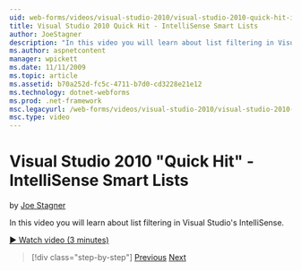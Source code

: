 ```yaml
---
uid: web-forms/videos/visual-studio-2010/visual-studio-2010-quick-hit-intellisense-smart-lists
title: Visual Studio 2010 Quick Hit - IntelliSense Smart Lists
author: JoeStagner
description: "In this video you will learn about list filtering in Visual Studio's IntelliSense."
ms.author: aspnetcontent
manager: wpickett
ms.date: 11/11/2009
ms.topic: article
ms.assetid: b70a252d-fc5c-4711-b7d0-cd3228e21e12
ms.technology: dotnet-webforms
ms.prod: .net-framework
msc.legacyurl: /web-forms/videos/visual-studio-2010/visual-studio-2010-quick-hit-intellisense-smart-lists
msc.type: video
---
```

Visual Studio 2010 "Quick Hit" - IntelliSense Smart Lists
====================
by [Joe Stagner](https://github.com/JoeStagner)

In this video you will learn about list filtering in Visual Studio's IntelliSense.

[&#9654; Watch video (3 minutes)](https://channel9.msdn.com/Blogs/ASP-NET-Site-Videos/visual-studio-2010-quick-hit-intellisense-smart-lists)

>[!div class="step-by-step"]
[Previous](visual-studio-2010-quick-hit-code-search-view-hierarchy.md)
[Next](visual-studio-2010-quick-hit-multi-monitor-support.md)
